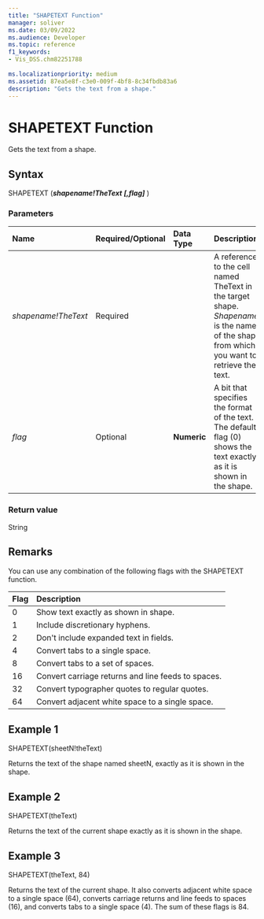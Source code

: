 ```yaml
---
title: "SHAPETEXT Function" 
manager: soliver
ms.date: 03/09/2022
ms.audience: Developer
ms.topic: reference
f1_keywords:
- Vis_DSS.chm82251788
 
ms.localizationpriority: medium
ms.assetid: 87ea5e8f-c3e0-009f-4bf8-8c34fbdb83a6
description: "Gets the text from a shape."
---
```


# SHAPETEXT Function

Gets the text from a shape.
  
## Syntax

SHAPETEXT (***shapename!TheText*** ***[,flag]*** )
  
### Parameters

|**Name**|**Required/Optional**|**Data Type**|**Description**|
|:-----|:-----|:-----|:-----|
| *shapename!TheText* <br/> |Required  <br/> ||A reference to the cell named TheText in the target shape. *Shapename!* is the name of the shape from which you want to retrieve the text. |
| *flag* <br/> |Optional  <br/> |**Numeric** <br/> |A bit that specifies the format of the text. The default flag (0) shows the text exactly as it is shown in the shape. |

### Return value

String
  
## Remarks

You can use any combination of the following flags with the SHAPETEXT function.
  
|**Flag**|**Description**|
|:-----|:-----|
|0  <br/> |Show text exactly as shown in shape. |
|1  <br/> |Include discretionary hyphens. |
|2  <br/> |Don't include expanded text in fields. |
|4  <br/> |Convert tabs to a single space. |
|8  <br/> |Convert tabs to a set of spaces. |
|16  <br/> |Convert carriage returns and line feeds to spaces. |
|32  <br/> |Convert typographer quotes to regular quotes. |
|64  <br/> |Convert adjacent white space to a single space. |

## Example 1

SHAPETEXT(sheetN!theText)
  
Returns the text of the shape named sheetN, exactly as it is shown in the shape.
  
## Example 2

SHAPETEXT(theText)
  
Returns the text of the current shape exactly as it is shown in the shape.
  
## Example 3

SHAPETEXT(theText, 84)
  
Returns the text of the current shape. It also converts adjacent white space to a single space (64), converts carriage returns and line feeds to spaces (16), and converts tabs to a single space (4). The sum of these flags is 84.
  